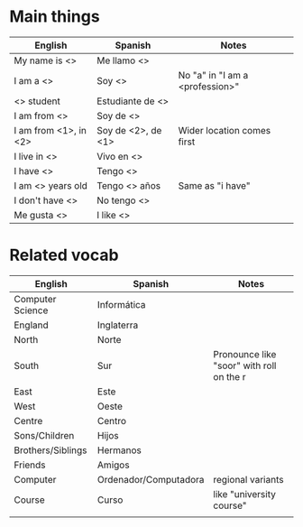 # Main things
| English               | Spanish            | Notes                             |
| --------------------- | ------------------ | --------------------------------- |
| My name is <>         | Me llamo <>        |                                   |
| I am a <>             | Soy <>             | No "a" in "I am a \<profession\>" |
| <> student            | Estudiante de <>   |                                   |
| I am from <>          | Soy de <>          |                                   |
| I am from <1>, in <2> | Soy de <2>, de <1> | Wider location comes first        |
| I live in <>          | Vivo en <>         |                                   |
| I have <>             | Tengo <>           |                                   |
| I am <> years old     | Tengo <> años      | Same as "i have"                  |
| I don't have <>       | No tengo <>        |                                   |
| Me gusta <>           | I like <>          |                                   |
# Related vocab
| English           | Spanish               | Notes                                    |
| ----------------- | --------------------- | ---------------------------------------- |
| Computer Science  | Informática           |                                          |
| England           | Inglaterra            |                                          |
| North             | Norte                 |                                          |
| South             | Sur                   | Pronounce like "soor" with roll on the r |
| East              | Este                  |                                          |
| West              | Oeste                 |                                          |
| Centre            | Centro                |                                          |
| Sons/Children     | Hijos                 |                                          |
| Brothers/Siblings | Hermanos              |                                          |
| Friends           | Amigos                |                                          |
| Computer          | Ordenador/Computadora | regional variants                        |
| Course            | Curso                 | like "university course"                 |
|                   |                       |                                          |
